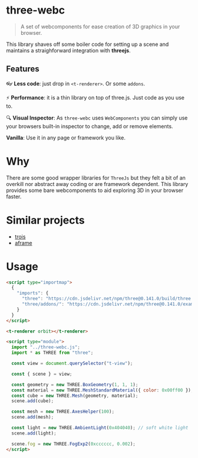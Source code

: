 # three-webc

> A set of webcomponents for ease creation of 3D graphics in your browser.

This library shaves off some boiler code for setting up a scene and maintains a straighforward integration with **threejs**.

## Features

:eyeglasses: **Less code**: just drop in `<t-renderer>`. Or some `addons`.

:zap: **Performance**: it is a thin library on top of three.js. Just code as you use to.

:mag: **Visual Inspector**: As `three-webc` uses `WebComponents` you can simply use your browsers built-in inspector to change, add or remove elements.

**Vanilla**: Use it in any page or framework you like.
# Why
There are some good wrapper libraries for `ThreeJs` but they felt a bit of an overkill nor abstract away coding or are framework dependent. This library provides some bare webcomponents to aid exploring 3D in your browser faster.

# Similar projects
- [trois](https://github.com/troisjs/trois)
- [aframe](https://aframe.io)

# Usage
```html
<script type="importmap">
  {
    "imports": {
      "three": "https://cdn.jsdelivr.net/npm/three@0.141.0/build/three.module.js",
      "three/addons/": "https://cdn.jsdelivr.net/npm/three@0.141.0/examples/jsm/"
    }
  }
</script>

<t-renderer orbit></t-renderer>

<script type="module">
  import "../three-webc.js";
  import * as THREE from "three";

  const view = document.querySelector("t-view");

  const { scene } = view;

  const geometry = new THREE.BoxGeometry(1, 1, 1);
  const material = new THREE.MeshStandardMaterial({ color: 0x00ff00 });
  const cube = new THREE.Mesh(geometry, material);
  scene.add(cube);

  const mesh = new THREE.AxesHelper(100);
  scene.add(mesh);

  const light = new THREE.AmbientLight(0x404040); // soft white light
  scene.add(light);

  scene.fog = new THREE.FogExp2(0xcccccc, 0.002);
</script>
```
